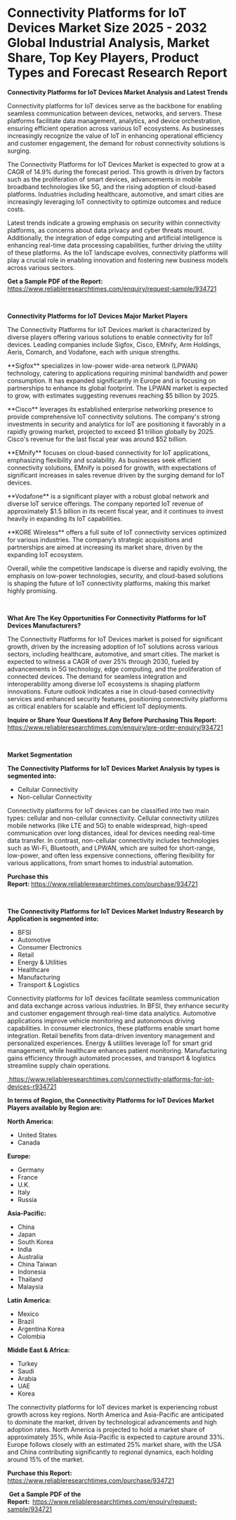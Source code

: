 <p><h1>Connectivity Platforms for IoT Devices Market Size 2025 - 2032 Global Industrial Analysis, Market Share, Top Key Players, Product Types and Forecast Research Report</h1></p><p><strong>Connectivity Platforms for IoT Devices Market Analysis and Latest Trends</strong></p>
<p><p>Connectivity platforms for IoT devices serve as the backbone for enabling seamless communication between devices, networks, and servers. These platforms facilitate data management, analytics, and device orchestration, ensuring efficient operation across various IoT ecosystems. As businesses increasingly recognize the value of IoT in enhancing operational efficiency and customer engagement, the demand for robust connectivity solutions is surging.</p><p>The Connectivity Platforms for IoT Devices Market is expected to grow at a CAGR of 14.9% during the forecast period. This growth is driven by factors such as the proliferation of smart devices, advancements in mobile broadband technologies like 5G, and the rising adoption of cloud-based platforms. Industries including healthcare, automotive, and smart cities are increasingly leveraging IoT connectivity to optimize outcomes and reduce costs.</p><p>Latest trends indicate a growing emphasis on security within connectivity platforms, as concerns about data privacy and cyber threats mount. Additionally, the integration of edge computing and artificial intelligence is enhancing real-time data processing capabilities, further driving the utility of these platforms. As the IoT landscape evolves, connectivity platforms will play a crucial role in enabling innovation and fostering new business models across various sectors.</p></p>
<p><strong>Get a Sample PDF of the Report:&nbsp;</strong> <a href="https://www.reliableresearchtimes.com/enquiry/request-sample/934721?utm_campaign=3724&utm_medium=2&utm_source=Github&utm_content=ia&utm_term=18042025&utm_id=connectivity-platforms-for-iot-devices">https://www.reliableresearchtimes.com/enquiry/request-sample/934721</a></p>
<p>&nbsp;</p>
<p><strong>Connectivity Platforms for IoT Devices Major Market Players</strong></p>
<p><p>The Connectivity Platforms for IoT Devices market is characterized by diverse players offering various solutions to enable connectivity for IoT devices. Leading companies include Sigfox, Cisco, EMnify, Arm Holdings, Aeris, Comarch, and Vodafone, each with unique strengths.</p><p>**Sigfox** specializes in low-power wide-area network (LPWAN) technology, catering to applications requiring minimal bandwidth and power consumption. It has expanded significantly in Europe and is focusing on partnerships to enhance its global footprint. The LPWAN market is expected to grow, with estimates suggesting revenues reaching $5 billion by 2025.</p><p>**Cisco** leverages its established enterprise networking presence to provide comprehensive IoT connectivity solutions. The company's strong investments in security and analytics for IoT are positioning it favorably in a rapidly growing market, projected to exceed $1 trillion globally by 2025. Cisco's revenue for the last fiscal year was around $52 billion.</p><p>**EMnify** focuses on cloud-based connectivity for IoT applications, emphasizing flexibility and scalability. As businesses seek efficient connectivity solutions, EMnify is poised for growth, with expectations of significant increases in sales revenue driven by the surging demand for IoT devices.</p><p>**Vodafone** is a significant player with a robust global network and diverse IoT service offerings. The company reported IoT revenue of approximately $1.5 billion in its recent fiscal year, and it continues to invest heavily in expanding its IoT capabilities.</p><p>**KORE Wireless** offers a full suite of IoT connectivity services optimized for various industries. The company’s strategic acquisitions and partnerships are aimed at increasing its market share, driven by the expanding IoT ecosystem.</p><p>Overall, while the competitive landscape is diverse and rapidly evolving, the emphasis on low-power technologies, security, and cloud-based solutions is shaping the future of IoT connectivity platforms, making this market highly promising.</p></p>
<p>&nbsp;</p>
<p><strong>What Are The Key Opportunities For Connectivity Platforms for IoT Devices Manufacturers?</strong></p>
<p><p>The Connectivity Platforms for IoT Devices market is poised for significant growth, driven by the increasing adoption of IoT solutions across various sectors, including healthcare, automotive, and smart cities. The market is expected to witness a CAGR of over 25% through 2030, fueled by advancements in 5G technology, edge computing, and the proliferation of connected devices. The demand for seamless integration and interoperability among diverse IoT ecosystems is shaping platform innovations. Future outlook indicates a rise in cloud-based connectivity services and enhanced security features, positioning connectivity platforms as critical enablers for scalable and efficient IoT deployments.</p></p>
<p><strong>Inquire or Share Your Questions If Any Before Purchasing This Report:</strong> <a href="https://www.reliableresearchtimes.com/enquiry/pre-order-enquiry/934721?utm_campaign=3724&utm_medium=2&utm_source=Github&utm_content=ia&utm_term=18042025&utm_id=connectivity-platforms-for-iot-devices">https://www.reliableresearchtimes.com/enquiry/pre-order-enquiry/934721</a></p>
<p>&nbsp;</p>
<p><strong>Market Segmentation</strong></p>
<p><strong>The Connectivity Platforms for IoT Devices Market Analysis by types is segmented into:</strong></p>
<p><ul><li>Cellular Connectivity</li><li>Non-cellular Connectivity</li></ul></p>
<p><p>Connectivity platforms for IoT devices can be classified into two main types: cellular and non-cellular connectivity. Cellular connectivity utilizes mobile networks (like LTE and 5G) to enable widespread, high-speed communication over long distances, ideal for devices needing real-time data transfer. In contrast, non-cellular connectivity includes technologies such as Wi-Fi, Bluetooth, and LPWAN, which are suited for short-range, low-power, and often less expensive connections, offering flexibility for various applications, from smart homes to industrial automation.</p></p>
<p><strong>Purchase this Report:&nbsp;</strong><a href="https://www.reliableresearchtimes.com/purchase/934721?utm_campaign=3724&utm_medium=2&utm_source=Github&utm_content=ia&utm_term=18042025&utm_id=connectivity-platforms-for-iot-devices">https://www.reliableresearchtimes.com/purchase/934721</a></p>
<p>&nbsp;</p>
<p><strong>The Connectivity Platforms for IoT Devices Market Industry Research by Application is segmented into:</strong></p>
<p><ul><li>BFSI</li><li>Automotive</li><li>Consumer Electronics</li><li>Retail</li><li>Energy & Utilities</li><li>Healthcare</li><li>Manufacturing</li><li>Transport & Logistics</li></ul></p>
<p><p>Connectivity platforms for IoT devices facilitate seamless communication and data exchange across various industries. In BFSI, they enhance security and customer engagement through real-time data analytics. Automotive applications improve vehicle monitoring and autonomous driving capabilities. In consumer electronics, these platforms enable smart home integration. Retail benefits from data-driven inventory management and personalized experiences. Energy & utilities leverage IoT for smart grid management, while healthcare enhances patient monitoring. Manufacturing gains efficiency through automated processes, and transport & logistics streamline supply chain operations.</p></p>
<p><a href="https://www.reliableresearchtimes.com/connectivity-platforms-for-iot-devices-r934721?utm_campaign=3724&utm_medium=2&utm_source=Github&utm_content=ia&utm_term=18042025&utm_id=connectivity-platforms-for-iot-devices">&nbsp;https://www.reliableresearchtimes.com/connectivity-platforms-for-iot-devices-r934721</a></p>
<p><strong>In terms of Region, the Connectivity Platforms for IoT Devices Market Players available by Region are:</strong></p>
<p>
    <p> <strong> North America: </strong>
        <ul>
            <li>United States</li>
            <li>Canada</li>
        </ul>
        </p> 
    <p> <strong> Europe: </strong>
        <ul>
            <li>Germany</li>
            <li>France</li>
            <li>U.K.</li>
            <li>Italy</li>
            <li>Russia</li>
        </ul>
        </p> 
    <p> <strong> Asia-Pacific: </strong>
        <ul>
            <li>China</li>
            <li>Japan</li>
            <li>South Korea</li>
            <li>India</li>
            <li>Australia</li>
            <li>China Taiwan</li>
            <li>Indonesia</li>
            <li>Thailand</li>
            <li>Malaysia</li>
        </ul>
        </p> 
    <p> <strong> Latin America: </strong>
        <ul>
            <li>Mexico</li>
            <li>Brazil</li>
            <li>Argentina Korea</li>
            <li>Colombia</li>
        </ul>
        </p> 
    <p> <strong> Middle East & Africa: </strong>
        <ul>
            <li>Turkey</li>
            <li>Saudi</li>
            <li>Arabia</li>
            <li>UAE</li>
            <li>Korea</li>
        </ul>
    </p>
    </p>
<p><p>The connectivity platforms for IoT devices market is experiencing robust growth across key regions. North America and Asia-Pacific are anticipated to dominate the market, driven by technological advancements and high adoption rates. North America is projected to hold a market share of approximately 35%, while Asia-Pacific is expected to capture around 33%. Europe follows closely with an estimated 25% market share, with the USA and China contributing significantly to regional dynamics, each holding around 15% of the market.</p></p>
<p><strong>Purchase this Report: </strong><a href="https://www.reliableresearchtimes.com/purchase/934721?utm_campaign=3724&utm_medium=2&utm_source=Github&utm_content=ia&utm_term=18042025&utm_id=connectivity-platforms-for-iot-devices">https://www.reliableresearchtimes.com/purchase/934721</a></p>
<p>&nbsp;<strong>Get a Sample PDF of the Report:&nbsp;&nbsp;</strong><a href="https://www.reliableresearchtimes.com/enquiry/request-sample/934721?utm_campaign=3724&utm_medium=2&utm_source=Github&utm_content=ia&utm_term=18042025&utm_id=connectivity-platforms-for-iot-devices">https://www.reliableresearchtimes.com/enquiry/request-sample/934721</a></p>
<p><strong></strong></p>
<p><p></p><p></p><p></p></p>